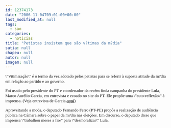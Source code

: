 ```yaml
---
id: 12374173
date: "2006-11-04T09:01:00+00:00"
last_modified_at: null
tags:
  - sao
categories:
  - noticias
title: "Petistas insistem que são v?timas da m?dia"
sutia: null
chapeu: null
autor: null
imagem: null
---
```

<p><FONT size=2></p>
<p><P><FONT face=Verdana>\"Vitimização\" é o termo da vez adotado pelos petistas para se referir à suposta atitude da m?dia em relação ao partido e ao governo. </FONT></P></p>
<p><P><FONT face=Verdana>Foi usado pelo presidente do PT e coordenador da recém finda campanha do presidente Lula, Marco Aurélio Garcia, em entrevista e ecoado no site do PT. Ele propõe uma \"auto-reflexão\" à imprensa. (Veja entrevista de Garcia <STRONG><EM><A href=\"https://jc3.uol.com.br/blogs/jc/2006/11/02/index.php#3062\">aqui</A></EM></STRONG>)</FONT></P></p>
<p><P><FONT face=Verdana>Aproveitando a moda,<B> </B>o deputado Fernando Ferro (PT-PE) propôs a realização de audiência pública na Câmara sobre o papel da m?dia nas eleições. Em discurso, o deputado disse que imprensa \"trabalhou meses a fio\" para \"desmoralizar\" Lula.</FONT> </P></FONT> </p>

